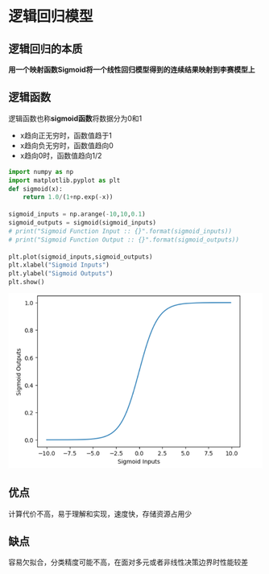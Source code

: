 # 逻辑回归模型

## 逻辑回归的本质

**用一个映射函数Sigmoid将一个线性回归模型得到的连续结果映射到李赛模型上**

## 逻辑函数

逻辑函数也称**sigmoid函数**将数据分为0和1

- x趋向正无穷时，函数值趋于1
- x趋向负无穷时，函数值趋向0
- x趋向0时，函数值趋向1/2

```python
import numpy as np
import matplotlib.pyplot as plt
def sigmoid(x):
    return 1.0/(1+np.exp(-x))
 
sigmoid_inputs = np.arange(-10,10,0.1)
sigmoid_outputs = sigmoid(sigmoid_inputs)
# print("Sigmoid Function Input :: {}".format(sigmoid_inputs))
# print("Sigmoid Function Output :: {}".format(sigmoid_outputs))
 
plt.plot(sigmoid_inputs,sigmoid_outputs)
plt.xlabel("Sigmoid Inputs")
plt.ylabel("Sigmoid Outputs")
plt.show()
```



![image-20230922164532554](pics/%E9%80%BB%E8%BE%91%E5%9B%9E%E5%BD%92%E6%A8%A1%E5%9E%8B/image-20230922164532554.png)

## 优点

计算代价不高，易于理解和实现，速度快，存储资源占用少

## 缺点

容易欠拟合，分类精度可能不高，在面对多元或者非线性决策边界时性能较差

